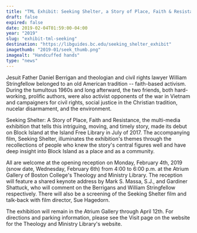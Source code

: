 ```yaml
---
title: "TML Exhibit: Seeking Shelter, a Story of Place, Faith & Resistance"
draft: false
expired: false
date: 2019-02-04T01:59:00-04:00
year: "2019"
slug: "exhibit-tml-seeking"
destination: "https://libguides.bc.edu/seeking_shelter_exhibit"
imagethumb: "2019-01/seek_thumb.png"
imagealt: "Handcuffed hands"
type: "news"
---
```


Jesuit Father Daniel Berrigan and theologian and civil rights lawyer William Stringfellow belonged to an old American tradition -- faith-based activism.  During the tumultous 1960s and long afterward, the two friends, both hard-working, prolific authors, were also activist opponents of the war in Vietnam and campaigners for civil rights, social justice in the Christian tradition, nucelar disarmament, and the environment.

Seeking Shelter: A Story of Place, Faith and Resistance, the multi-media exhibition that tells this intriguing, moving, and timely story, made its debut on Block Island at the Island Free Library in July of 2017.  The accompanying film, Seeking Shelter, illuminates the exhibition's themes through the recollections of people who knew the story's central figures well and have deep insight into Block Island as a place and as a community.

All are welcome at the opening reception on Monday, February 4th, 2019 (snow date, Wednesday, February 6th) from 4:00 to 6:00 p.m. at the Atrium Gallery of Boston College's Theology and Ministry Library.  The reception will feature a shared keynote address by Mark S. Massa, S.J., and Gardiner Shattuck, who will comment on the Berrigans and William Stringfellow respectively.  There will also be a screening of the Seeking Shelter film and talk-back with film director, Sue Hagedorn. 

The exhibition will remain in the Atrium Gallery through April 12th.  For directions and parking information, please see the Visit page on the website for the Theology and Ministry Library's website.
